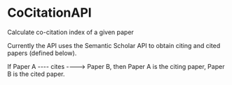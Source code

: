 # CoCitationAPI
Calculate co-citation index of a given paper

Currently the API uses the Semantic Scholar API to obtain citing and cited papers (defined below).

If Paper A ---- cites ----> Paper B, then Paper A is the citing paper, Paper B is the cited paper. 

